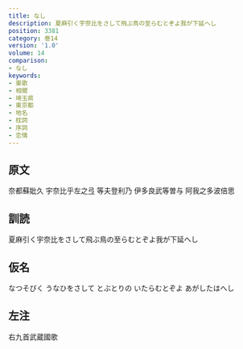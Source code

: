 ```yaml
---
title: なし
description: 夏麻引く宇奈比をさして飛ぶ鳥の至らむとぞよ我が下延へし
position: 3381
category: 巻14
version: '1.0'
volume: 14
comparison:
- なし
keywords:
- 東歌
- 相聞
- 埼玉県
- 東京都
- 地名
- 枕詞
- 序詞
- 恋情
---
```


## 原文

奈都蘇妣久 宇奈比乎左之弖 等夫登利乃 伊多良武等曽与 阿我之多波倍思

## 訓読

夏麻引く宇奈比をさして飛ぶ鳥の至らむとぞよ我が下延へし

## 仮名

なつそびく うなひをさして とぶとりの いたらむとぞよ あがしたはへし

## 左注

右九首武蔵國歌
